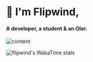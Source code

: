 # 🔮 I'm Flipwind,
#### A developer, a student & an OIer.

![content](https://git-stat.iche.space/api?username=flipwind&show_icons=true&theme=dracula&hide=stars&rank_icon=github&include_all_commits=true)
 
![flipwind's WakaTime stats](https://git-stat.iche.space/api/wakatime?username=flipwind) 
